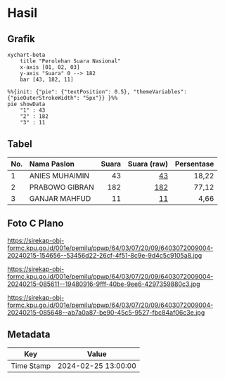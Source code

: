 # Hasil

## Grafik

```mermaid
xychart-beta
    title "Perolehan Suara Nasional"
    x-axis [01, 02, 03]
    y-axis "Suara" 0 --> 182
    bar [43, 182, 11]
```

```mermaid
%%{init: {"pie": {"textPosition": 0.5}, "themeVariables": {"pieOuterStrokeWidth": "5px"}} }%%
pie showData
    "1" : 43
    "2" : 182
    "3" : 11
```

## Tabel

| No. | Nama Paslon    | Suara | Suara (raw) | Persentase |
|:--- |:-------------- | -----:| -----------:| ----------:|
| 1   | ANIES MUHAIMIN | 43    | [43][p-1]   | 18,22      |
| 2   | PRABOWO GIBRAN | 182   | [182][p-2]  | 77,12      |
| 3   | GANJAR MAHFUD  | 11    | [11][p-3]   | 4,66       |


[p-1]: https://github.com/gigit-pemilu/pemilu-2024/blob/main/pilpres/hitung-suara/sub/64-kalimantan-timur/sub/03-berau/sub/07-pulau-derawan/sub/2009-kasai/sub/004-tps/sub/paslon-1.txt
[p-2]: https://github.com/gigit-pemilu/pemilu-2024/blob/main/pilpres/hitung-suara/sub/64-kalimantan-timur/sub/03-berau/sub/07-pulau-derawan/sub/2009-kasai/sub/004-tps/sub/paslon-2.txt
[p-3]: https://github.com/gigit-pemilu/pemilu-2024/blob/main/pilpres/hitung-suara/sub/64-kalimantan-timur/sub/03-berau/sub/07-pulau-derawan/sub/2009-kasai/sub/004-tps/sub/paslon-3.txt

## Foto C Plano

https://sirekap-obj-formc.kpu.go.id/001e/pemilu/ppwp/64/03/07/20/09/6403072009004-20240215-154656--53456d22-26cf-4f51-8c9e-9d4c5c9105a8.jpg

https://sirekap-obj-formc.kpu.go.id/001e/pemilu/ppwp/64/03/07/20/09/6403072009004-20240215-085611--19480916-9fff-40be-9ee6-4297359880c3.jpg

https://sirekap-obj-formc.kpu.go.id/001e/pemilu/ppwp/64/03/07/20/09/6403072009004-20240215-085648--ab7a0a87-be90-45c5-9527-fbc84af06c3e.jpg


## Metadata

| Key        | Value               |
| ---------- | ------------------- |
| Time Stamp | 2024-02-25 13:00:00 |



